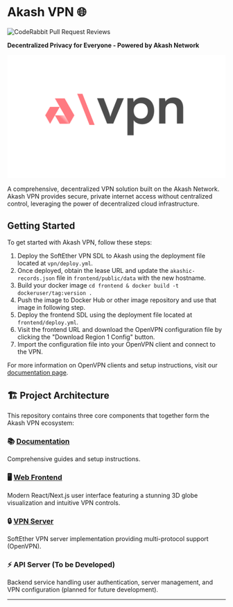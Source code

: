 # Akash VPN 🌐
![CodeRabbit Pull Request Reviews](https://img.shields.io/coderabbit/prs/github/Fluffy9/Akash-VPN?utm_source=oss&utm_medium=github&utm_campaign=Fluffy9%2FAkash-VPN&labelColor=171717&color=FF570A&link=https%3A%2F%2Fcoderabbit.ai&label=CodeRabbit+Reviews)

**Decentralized Privacy for Everyone - Powered by Akash Network**

![Akash VPN Logo](/design-system/avpn.png)

A comprehensive, decentralized VPN solution built on the Akash Network. Akash VPN provides secure, private internet access without centralized control, leveraging the power of decentralized cloud infrastructure.

## Getting Started

To get started with Akash VPN, follow these steps:

1. Deploy the SoftEther VPN SDL to Akash using the deployment file located at `vpn/deploy.yml`.
2. Once deployed, obtain the lease URL and update the `akashic-records.json` file in `frontend/public/data` with the new hostname.
3. Build your docker image ```cd frontend & docker build -t dockeruser/tag:version .```
4. Push the image to Docker Hub or other image repository and use that image in following step.
5. Deploy the frontend SDL using the deployment file located at `frontend/deploy.yml`.
6. Visit the frontend URL and download the OpenVPN configuration file by clicking the "Download Region 1 Config" button.
7. Import the configuration file into your OpenVPN client and connect to the VPN.

For more information on OpenVPN clients and setup instructions, visit our [documentation page](https://github.com/rodri-r/Akash-VPN/blob/r1/frontend/src/app/docs/page.tsx).

## 🏗️ Project Architecture

This repository contains three core components that together form the Akash VPN ecosystem:

### 📚 [Documentation](/docs/)
Comprehensive guides and setup instructions.

### 🖥️ [Web Frontend](/frontend/)
Modern React/Next.js user interface featuring a stunning 3D globe visualization and intuitive VPN controls.

### 🔒 [VPN Server](/vpn/)
SoftEther VPN server implementation providing multi-protocol support (OpenVPN).

### ⚡ API Server (To be Developed)
Backend service handling user authentication, server management, and VPN configuration (planned for future development).

---
